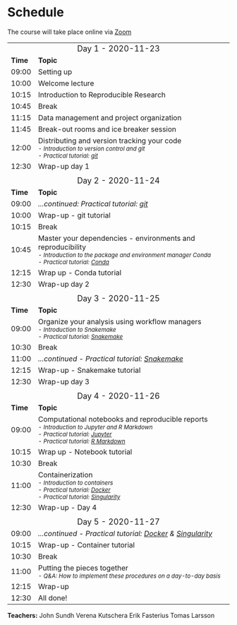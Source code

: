 <h1> Schedule </h1>

The course will take place online via [Zoom](https://zoom.us/)

<table>
  <tr>
    <td colspan="3">
      <font size="4">
      <center> Day 1 - 2020-11-23 </center>
    </td>
  </tr>
  <tr>
    <td> <font size="3"><b>Time</b> </td>
    <td> <font size="3"><b>Topic</b> </td>
  </tr>
  <tr>
    <td> <font size="3"> 09:00 </td>
    <td> <font size="3"> Setting up </td>
  </tr>
  <tr>
    <td> <font size="3"> 10:00 </td>
    <td> <font size="3"> Welcome lecture </td>
  </tr>
  <tr>
    <td> <font size="3"> 10:15 </td>
    <td> <font size="3"> Introduction to Reproducible Research </td>
  </tr>
  <tr>
    <td> <font size="3"> 10:45 </td>
    <td> <font size="3"> Break </td>
  </tr>
  <tr>
    <td> <font size="3"> 11:15 </td>
    <td> <font size="3"> Data management and project organization </td>
  </tr>
  <tr>
    <td> <font size="3"> 11:45 </td>
    <td> <font size="3"> Break-out rooms and ice breaker session </td>
  </tr>
  <tr>
    <td> <font size="3"> 12:00 </td>
    <td> <font size="3"> Distributing and version tracking your code
         <font size="2"><i><br>
           - Introduction to version control and git <br>
           - Practical tutorial: <a href="../git/">git</a></i><br></td>
  </tr>
  <tr>
    <td> <font size="3"> 12:30 </td>
    <td> <font size="3"> Wrap-up day 1 </td>
  </tr>
  <tr>
    <td colspan="3"> </td>
  </tr>
  <tr>
    <td colspan="3">
      <font size="4">
      <center> Day 2  - 2020-11-24 </center>
    </td>
  </tr>
  <tr>
    <td> <font size="3"><b>Time</b> </td>
    <td> <font size="3"><b>Topic</b> </td>
  </tr>
  <tr>
    <td> <font size="3"> 09:00 </td>
    <td> <font size="3"><i>...continued: Practical tutorial: <a href="../git/">git</a></i><br></td>
  </tr>
  <tr>
    <td> <font size="3"> 10:00 </td>
    <td> <font size="3"> Wrap-up - git tutorial </td>
  </tr>
  <tr>
    <td> <font size="3"> 10:15 </td>
    <td> <font size="3"> Break </td>
  </tr>
  <tr>
    <td> <font size="3"> 10:45 </td>
    <td> <font size="3"> Master your dependencies - environments and reproducibility
         <font size="2"><i><br>
         - Introduction to the package and environment manager Conda <br>
         - Practical tutorial: <a href="../conda/">Conda</a></i>
    </td>
  </tr>
  <tr>
    <td> <font size="3"> 12:15 </td>
    <td> <font size="3"> Wrap up - Conda tutorial </td>
  </tr>
  <tr>
    <td> <font size="3"> 12:30 </td>
    <td> <font size="3"> Wrap-up day 2 </td>
  </tr>
  <tr>
    <td colspan="3"> </td>
  </tr>
  <tr>
    <td colspan="3">
      <font size="4">
      <center> Day 3  - 2020-11-25 </center>
    </td>
  </tr>
  <tr>
    <td> <font size="3"><b>Time</b> </td>
    <td> <font size="3"><b>Topic</b> </td>
  </tr>
  <tr>
    <td> <font size="3"> 09:00 </td>
    <td> <font size="3"> Organize your analysis using workflow managers
         <font size="2"> <i><br>
         - Introduction to Snakemake <br>
         - Practical tutorial: <a href="../snakemake/">Snakemake</a>
         </i>
    </td>
  </tr>
  <tr>
    <td> <font size="3"> 10:30 </td>
    <td> <font size="3"> Break </td>
  </tr>
  <tr>
    <td> <font size="3"> 11:00 </td>
    <td> <font size="3"> <i> 
        ...continued - Practical tutorial:  <a href="../snakemake/">Snakemake</a> </i>
    </td>
  </tr>
  <tr>
    <td> <font size="3"> 12:15 </td>
    <td> <font size="3"> Wrap-up - Snakemake tutorial </td>
  </tr>
  <tr>
    <td> <font size="3"> 12:30 </td>
    <td> <font size="3"> Wrap-up day 3 </td>
  </tr>
  <tr>
    <td colspan="3"> </td>
  </tr>
  <tr>
    <td colspan="3">
      <font size="4">
      <center> Day 4  - 2020-11-26 </center>
    </td>
  </tr>
  <tr>
    <td> <font size="3"><b>Time</b> </td>
    <td> <font size="3"><b>Topic</b> </td>
  </tr>
  <tr>
    <td> <font size="3"> 09:00 </td>
    <td> <font size="3"> Computational notebooks and reproducible reports
         <font size="2"><i><br>
         - Introduction to Jupyter and R Markdown<br>
         - Practical tutorial: <a href="../jupyter/">Jupyter</a><br>
         - Practical tutorial: <a href="../rmarkdown/">R Markdown</a></i>
    </td>
  </tr>
  <tr>
    <td> <font size="3"> 10:15 </td>
    <td> <font size="3"> Wrap up - Notebook tutorial </td>
  </tr>
  <tr>
    <td> <font size="3"> 10:30 </td>
    <td> <font size="3"> Break </td>
  </tr>
  <tr>
    <td> <font size="3"> 11:00 </td>
    <td> <font size="3"> Containerization
         <font size="2"> <i> <br>
         - Introduction to containers <br>
         - Practical tutorial: <a href="../docker/">Docker</a><br>
         - Practical tutorial: <a href="../singularity">Singularity</a></i>
    </td>
  </tr>
  <tr>
    <td> <font size="3"> 12:30  </td>
    <td> <font size="3"> Wrap-up - Day 4 </td>
  </tr>
  <tr>
    <td colspan="3"> </td>
  </tr>
  <tr>
    <td colspan="3">
      <font size="4">
      <center> Day 5  - 2020-11-27 </center>
    </td>
  </tr>
  <tr>
    <td> <font size="3"> 09:00  </td>
    <td> <font size="3"> <i> 
         ...continued - Practical tutorial: <a href="../docker/">Docker</a> & 
         <a href="../singularity/">Singularity</a></i>
    </td>
  </tr>
  <tr>
    <td> <font size="3"> 10:15 </td>
    <td> <font size="3"> Wrap-up - Container tutorial </td>
  </tr>
  <tr>
    <td> <font size="3"> 10:30 </td>
    <td> <font size="3"> Break </td>
  </tr>
  <tr>
    <td> <font size="3"> 11:00 </td>
    <td> <font size="3"> Putting the pieces together
         <font size="2"> <i> <br>
         - Q&A: How to implement these procedures on a day-to-day basis</i> 
    </td>
  </tr>
  <tr>
    <td> <font size="3"> 12:15 </td>
    <td> <font size="3"> Wrap-up </td>
  </tr>
  <tr>
    <td> <font size="3"> 12:30 </td>
    <td> <font size="3"> All done! </td>
  </tr>
</table>

**Teachers:**
John Sundh
Verena Kutschera
Erik Fasterius
Tomas Larsson
